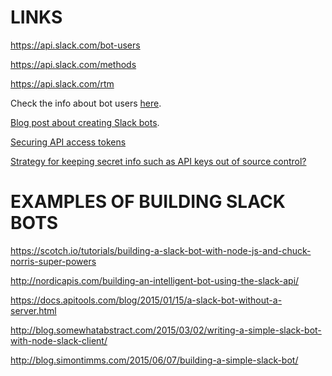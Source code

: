 LINKS
=====

https://api.slack.com/bot-users

https://api.slack.com/methods

https://api.slack.com/rtm

Check the info about bot users [here](https://api.slack.com/docs/oauth).

[Blog post about creating Slack bots](https://medium.com/slack-developer-blog/slack-bot-onboarding-3b4c979de374).

[Securing API access tokens](http://developer.securekey.com/securing-api-access-tokens/)

[Strategy for keeping secret info such as API keys out of source control?](http://programmers.stackexchange.com/questions/205606/strategy-for-keeping-secret-info-such-as-api-keys-out-of-source-control)

EXAMPLES OF BUILDING SLACK BOTS
===============================

https://scotch.io/tutorials/building-a-slack-bot-with-node-js-and-chuck-norris-super-powers

http://nordicapis.com/building-an-intelligent-bot-using-the-slack-api/

https://docs.apitools.com/blog/2015/01/15/a-slack-bot-without-a-server.html

http://blog.somewhatabstract.com/2015/03/02/writing-a-simple-slack-bot-with-node-slack-client/

http://blog.simontimms.com/2015/06/07/building-a-simple-slack-bot/

